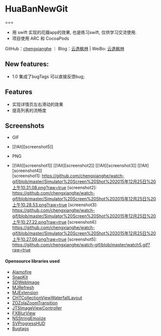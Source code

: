 # HuaBanNewGit 
===
- 用 swift 实现的花瓣app的效果, 也是练习swift, 仅供学习交流使用. 
- 项目使用 ARC 和 CocoaPods

GitHub：[chengxianghe](https://github.com/chengxianghe) ｜ Blog：[云逸枫林](http://www.cnblogs.com/chengxianghe) | WeiBo: [云逸枫林](http://weibo.com/yunyifenglin)

## New features:
- 1.0 集成了bugTags 可以直接反馈bug;

## Features

- 实现详情页左右滑动的效果
- 提高列表的流畅度

## Screenshots

- GIF
- [[!Alt][screenshot5]]

- PNG
- [[!Alt][screenshot1]]    [[!Alt][screenshot2]]  [[!Alt][screenshot3]]    [[!Alt][screenshot4]]    
[screenshot1]: https://github.com/chengxianghe/watch-gif/blob/master/Simulator%20Screen%20Shot%202015年12月25日%20上午10.31.08.png?raw=true
[screenshot2]: https://github.com/chengxianghe/watch-gif/blob/master/Simulator%20Screen%20Shot%202015年12月25日%20上午10.28.53.png?raw=true
[screenshot3]: https://github.com/chengxianghe/watch-gif/blob/master/Simulator%20Screen%20Shot%202015年12月25日%20上午10.27.22.png?raw=true
[screenshot4]: https://github.com/chengxianghe/watch-gif/blob/master/Simulator%20Screen%20Shot%202015年12月25日%20上午10.27.09.png?raw=true
[screenshot5]: https://github.com/chengxianghe/watch-gif/blob/master/watch5.gif?raw=true

#### Opensource libraries used

- [Alamofire](https://github.com/Alamofire/Alamofire)
- [SnapKit](https://github.com/SnapKit/SnapKit)
- [SDWebImage](https://github.com/rs/SDWebImage)
- [MJRefresh](https://github.com/CoderMJLee/MJRefresh)
- [MJExtension](https://github.com/CoderMJLee/MJExtension)
- [CHTCollectionViewWaterfallLayout](https://github.com/chiahsien/CHTCollectionViewWaterfallLayout)
- [ZOZolaZoomTransition](https://github.com/NewAmsterdamLabs/ZOZolaZoomTransition)
- [JTSImageViewController](https://github.com/jaredsinclair/JTSImageViewController)
- [FXBlurView](https://github.com/nicklockwood/FXBlurView)
- [NSStringEmojize](https://github.com/diy/NSStringEmojize)
- [SVProgressHUD](https://github.com/TransitApp/SVProgressHUD)
- [Bugtags](https://github.com/facebook/pop)

<!--## Licence-->

<!--This project uses MIT License.-->
